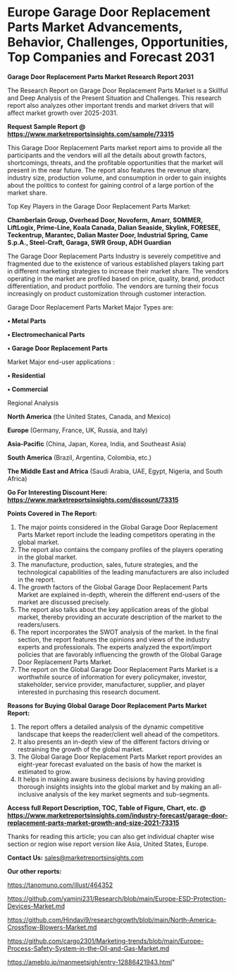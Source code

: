 # Europe Garage Door Replacement Parts Market Advancements, Behavior, Challenges, Opportunities, Top Companies and Forecast 2031

<strong>Garage Door Replacement Parts Market Research Report 2031</strong>

The Research Report on Garage Door Replacement Parts Market is a Skillful and Deep Analysis of the Present Situation and Challenges. This research report also analyzes other important trends and market drivers that will affect market growth over 2025-2031.

<strong>Request Sample Report @ <a href=https://www.marketreportsinsights.com/sample/73315>https://www.marketreportsinsights.com/sample/73315</a></strong>

This Garage Door Replacement Parts market report aims to provide all the participants and the vendors will all the details about growth factors, shortcomings, threats, and the profitable opportunities that the market will present in the near future. The report also features the revenue share, industry size, production volume, and consumption in order to gain insights about the politics to contest for gaining control of a large portion of the market share.

Top Key Players in the Garage Door Replacement Parts Market:

<strong>Chamberlain Group, Overhead Door, Novoferm, Amarr, SOMMER, LiftLogix, Prime-Line, Koala Canada, Dalian Seaside, Skylink, FORESEE, Teckentrup, Marantec, Dalian Master Door, Industrial Spring, Came S.p.A., Steel-Craft, Garaga, SWR Group, ADH Guardian</strong>

The Garage Door Replacement Parts Industry is severely competitive and fragmented due to the existence of various established players taking part in different marketing strategies to increase their market share. The vendors operating in the market are profiled based on price, quality, brand, product differentiation, and product portfolio. The vendors are turning their focus increasingly on product customization through customer interaction.

Garage Door Replacement Parts Market Major Types are:

<strong>• Metal Parts

• Electromechanical Parts

• Garage Door Replacement Parts</strong>

Market Major end-user applications :

<strong>• Residential

• Commercial</strong>

Regional Analysis

</u><strong><b>North America</b></strong> (the United States, Canada, and Mexico)

<strong><b>Europe </b></strong>(Germany, France, UK, Russia, and Italy)

<strong><b>Asia-Pacific</b></strong> (China, Japan, Korea, India, and Southeast Asia)

<strong><b>South America</b></strong> (Brazil, Argentina, Colombia, etc.)

<strong><b>The Middle East and Africa</b></strong> (Saudi Arabia, UAE, Egypt, Nigeria, and South Africa)

<strong>Go For Interesting Discount Here: <a href=https://www.marketreportsinsights.com/discount/73315>https://www.marketreportsinsights.com/discount/73315</a></strong>

<strong>Points Covered in The Report:</strong>
<ol>
  <li>The major points considered in the Global Garage Door Replacement Parts Market report include the leading competitors operating in the global market.</li>
  <li>The report also contains the company profiles of the players operating in the global market.</li>
  <li>The manufacture, production, sales, future strategies, and the technological capabilities of the leading manufacturers are also included in the report.</li>
  <li>The growth factors of the Global Garage Door Replacement Parts Market are explained in-depth, wherein the different end-users of the market are discussed precisely.</li>
  <li>The report also talks about the key application areas of the global market, thereby providing an accurate description of the market to the readers/users.</li>
  <li>The report incorporates the SWOT analysis of the market. In the final section, the report features the opinions and views of the industry experts and professionals. The experts analyzed the export/import policies that are favorably influencing the growth of the Global Garage Door Replacement Parts Market.</li>
  <li>The report on the Global Garage Door Replacement Parts Market is a worthwhile source of information for every policymaker, investor, stakeholder, service provider, manufacturer, supplier, and player interested in purchasing this research document.</li>
</ol>
<strong>Reasons for Buying Global Garage Door Replacement Parts Market Report:</strong>

<ol>
  <li>The report offers a detailed analysis of the dynamic competitive landscape that keeps the reader/client well ahead of the competitors.</li>
  <li>It also presents an in-depth view of the different factors driving or restraining the growth of the global market.</li>
  <li>The Global Garage Door Replacement Parts Market report provides an eight-year forecast evaluated on the basis of how the market is estimated to grow.</li>
  <li>It helps in making aware business decisions by having providing thorough insights insights into the global market and by making an all-inclusive analysis of the key market segments and sub-segments.</li>
</ol>
<strong>Access full Report Description, TOC, Table of Figure, Chart, etc. @ <a href=https://www.marketreportsinsights.com/industry-forecast/garage-door-replacement-parts-market-growth-and-size-2021-73315>https://www.marketreportsinsights.com/industry-forecast/garage-door-replacement-parts-market-growth-and-size-2021-73315</a></strong>


Thanks for reading this article; you can also get individual chapter wise section or region wise report version like Asia, United States, Europe.

<strong>Contact Us:</strong>
sales@marketreportsinsights.com

<strong>Our other reports:</strong>

<a href=https://tanomuno.com/illust/464352>https://tanomuno.com/illust/464352</a>

<a href=https://github.com/yamini231/Research/blob/main/Europe-ESD-Protection-Devices-Market.md>https://github.com/yamini231/Research/blob/main/Europe-ESD-Protection-Devices-Market.md</a>

<a href=https://github.com/Hindavi9/researchgrowth/blob/main/North-America-Crossflow-Blowers-Market.md>https://github.com/Hindavi9/researchgrowth/blob/main/North-America-Crossflow-Blowers-Market.md</a>

<a href=https://github.com/cargo2301/Marketing-trends/blob/main/Europe-Process-Safety-System-in-the-Oil-and-Gas-Market.md>https://github.com/cargo2301/Marketing-trends/blob/main/Europe-Process-Safety-System-in-the-Oil-and-Gas-Market.md</a>

<a href=https://ameblo.jp/manmeetsigh/entry-12886421943.html>https://ameblo.jp/manmeetsigh/entry-12886421943.html</a>"
